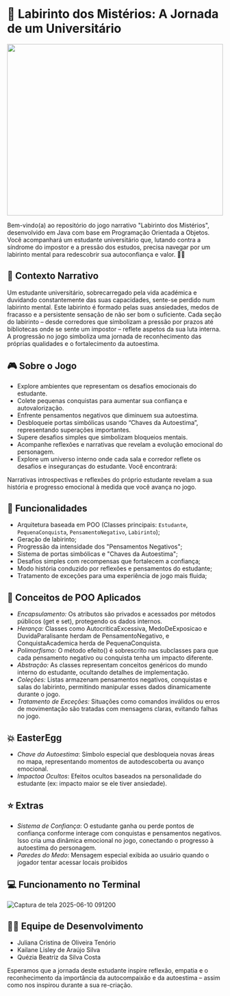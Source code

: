   # 🌟 Labirinto dos Mistérios: A Jornada de um Universitário

<img src="https://github.com/user-attachments/assets/ee17ed22-4677-4497-bcf6-cacf24f667f1" style="width:100%; max-height:400px; object-fit:cover;" />
 

Bem-vindo(a) ao repositório do jogo narrativo "Labirinto dos Mistérios", desenvolvido em Java com base em Programação Orientada a Objetos. Você acompanhará um estudante universitário que, lutando contra a síndrome do impostor e a pressão dos estudos, precisa navegar por um labirinto mental para redescobrir sua autoconfiança e valor. 🧠💪

## 📜 Contexto Narrativo

Um estudante universitário, sobrecarregado pela vida académica e duvidando constantemente das suas capacidades, sente-se perdido num labirinto mental. Este labirinto é formado pelas suas ansiedades, medos de fracasso e a persistente sensação de não ser bom o suficiente. Cada seção do labirinto – desde corredores que simbolizam a pressão por prazos até bibliotecas onde se sente um impostor – reflete aspetos da sua luta interna. A progressão no jogo simboliza uma jornada de reconhecimento das próprias qualidades e o fortalecimento da autoestima.

## 🎮 Sobre o Jogo

- Explore ambientes que representam os desafios emocionais do estudante.
- Colete pequenas conquistas para aumentar sua confiança e autovalorização.
- Enfrente pensamentos negativos que diminuem sua autoestima.
- Desbloqueie portas simbólicas usando “Chaves da Autoestima”, representando superações importantes.
- Supere desafios simples que simbolizam bloqueios mentais.
- Acompanhe reflexões e narrativas que revelam a evolução emocional do personagem.
- Explore um universo interno onde cada sala e corredor reflete os desafios e inseguranças do estudante. Você encontrará:

Narrativas introspectivas e reflexões do próprio estudante revelam a sua história e progresso emocional à medida que você avança no jogo.

## 🧱 Funcionalidades

- Arquitetura baseada em POO (Classes principais: `Estudante`, `PequenaConquista`, `PensamentoNegativo`, `Labirinto`);
- Geração de labirinto;
- Progressão da intensidade dos "Pensamentos Negativos";
- Sistema de portas simbólicas e "Chaves da Autoestima";
- Desafios simples com recompensas que fortalecem a confiança;
- Modo história conduzido por reflexões e pensamentos do estudante;
- Tratamento de exceções para uma experiência de jogo mais fluida;

## 🌟 Conceitos de POO Aplicados

- *Encapsulamento:* Os atributos são privados e acessados por métodos públicos (get e set), protegendo os dados internos.
- *Herança:* Classes como AutocriticaExcessiva, MedoDeExposicao e DuvidaParalisante herdam de PensamentoNegativo, e ConquistaAcademica herda de PequenaConquista.
- *Polimorfismo:* O método efeito() é sobrescrito nas subclasses para que cada pensamento negativo ou conquista tenha um impacto diferente.
- *Abstração:* As classes representam conceitos genéricos do mundo interno do estudante, ocultando detalhes de implementação.
- *Coleções:* Listas armazenam pensamentos negativos, conquistas e salas do labirinto, permitindo manipular esses dados dinamicamente durante o jogo.
- *Tratamento de Exceções:* Situações como comandos inválidos ou erros de movimentação são tratadas com mensagens claras, evitando falhas no jogo.

## 💥 EasterEgg
- *Chave da Autoestima*: Símbolo especial que desbloqueia novas áreas no mapa, representando momentos de autodescoberta ou avanço emocional.
- *Impactoa Ocultos*: Efeitos ocultos baseados na personalidade do estudante (ex: impacto maior se ele tiver ansiedade).

## ⭐ Extras

- *Sistema de Confiança*: O estudante ganha ou perde pontos de confiança conforme interage com conquistas e pensamentos negativos. Isso cria uma dinâmica emocional no jogo, conectando o progresso à autoestima do personagem.
- *Paredes do Medo*: Mensagem especial exibida ao usuário quando o jogador tentar acessar locais proibidos


## 💻 Funcionamento no Terminal
![Captura de tela 2025-06-10 091200](https://github.com/user-attachments/assets/fb95b131-97c7-40d8-ab5e-66731c6feaa7)

## 👩‍💻 Equipe de Desenvolvimento

- Juliana Cristina de Oliveira Tenório 
- Kailane Lisley de Araújo Silva  
- Quézia Beatriz da Silva Costa 

Esperamos que a jornada deste estudante inspire reflexão, empatia e o reconhecimento da importância da autocompaixão e da autoestima – assim como nos inspirou durante a sua re-criação.
